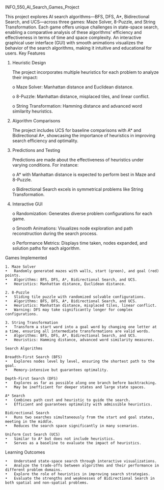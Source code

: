 INFO_550_AI_Search_Games_Project

This project explores AI search algorithms—BFS, DFS, A*, Bidirectional Search, and UCS—across three games: Maze Solver, 8-Puzzle, and String Transformation. Each game offers unique challenges in state-space search, enabling a comparative analysis of these algorithms' efficiency and effectiveness in terms of time and space complexity. An interactive graphical user interface (GUI) with smooth animations visualizes the behavior of the search algorithms, making it intuitive and educational for users.
Key Features

1.	Heuristic Design

    The project incorporates multiple heuristics for each problem to analyze their impact:

    o	Maze Solver: Manhattan distance and Euclidean distance.

    o	8-Puzzle: Manhattan distance, misplaced tiles, and linear conflict.

    o	String Transformation: Hamming distance and advanced word similarity heuristics.

2.	Algorithm Comparisons

    The project includes UCS for baseline comparisons with A* and Bidirectional A*, showcasing the importance of heuristics in improving search efficiency and optimality.

3.	Predictions and Testing

    Predictions are made about the effectiveness of heuristics under varying conditions. For instance:

    o	A* with Manhattan distance is expected to perform best in Maze and 8-Puzzle.

    o	Bidirectional Search excels in symmetrical problems like String Transformation.

4.	Interactive GUI

    o	Randomization: Generates diverse problem configurations for each game.

    o	Smooth Animations: Visualizes node exploration and path reconstruction during the search process.

    o	Performance Metrics: Displays time taken, nodes expanded, and solution paths for each algorithm.

Games Implemented

    1. Maze Solver
    •	Randomly generated mazes with walls, start (green), and goal (red) points.
    •	Algorithms: BFS, DFS, A*, Bidirectional Search, and UCS.
    •	Heuristics: Manhattan distance, Euclidean distance.
    
    2. 8-Puzzle
    •	Sliding tile puzzle with randomized solvable configurations.
    •	Algorithms: BFS, DFS, A*, Bidirectional Search, and UCS.
    •	Heuristics: Manhattan distance, misplaced tiles, linear conflict.
    •	Warning: DFS may take significantly longer for complex configurations.
    
    3. String Transformation
    •	Transform a start word into a goal word by changing one letter at a time, ensuring all intermediate transformations are valid words.
    •	Algorithms: BFS, DFS, A*, Bidirectional Search, and UCS.
    •	Heuristics: Hamming distance, advanced word similarity measures.
    
    Search Algorithms
    
    Breadth-First Search (BFS)
    •	Explores nodes level by level, ensuring the shortest path to the goal.
    •	Memory-intensive but guarantees optimality.
    
    Depth-First Search (DFS)
    •	Explores as far as possible along one branch before backtracking.
    •	May be inefficient for deeper states and large state spaces.
    
    A* Search
    •	Combines path cost and heuristic to guide the search.
    •	Efficient and guarantees optimality with admissible heuristics.
    
    Bidirectional Search
    •	Runs two searches simultaneously from the start and goal states, meeting in the middle.
    •	Reduces the search space significantly in many scenarios.
    
    Uniform Cost Search (UCS)
    •	Similar to A* but does not include heuristics.
    •	Serves as a baseline to evaluate the impact of heuristics.

Learning Outcomes

    •	Understand state-space search through interactive visualizations.
    •	Analyze the trade-offs between algorithms and their performance in different problem domains.
    •	Explore the role of heuristics in improving search strategies.
    •	Evaluate the strengths and weaknesses of Bidirectional Search in both spatial and non-spatial problems.
